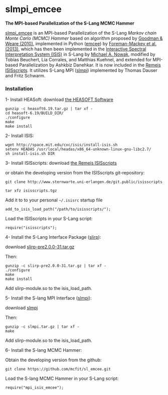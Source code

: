 # slmpi_emcee
**The MPI-based Parallelization of the S-Lang MCMC Hammer**

[slmpi_emcee](http://www.sternwarte.uni-erlangen.de/wiki/doku.php?id=isis:emcee) is an MPI-based Parallelization of the S-Lang *Markov chain Monte Carlo (MCMC) Hammer* based on algorithm proposed by [Goodman & Weare (2010)](http://dx.doi.org/10.2140/camcos.2010.5.65), implemented in Python ([emcee](https://github.com/dfm/emcee)) by [Foreman-Mackey et al. (2013)](http://adsabs.harvard.edu/abs/2013PASP..125..306F), which has then been implemented in the [Interactive Spectral Interpretation System (ISIS)](http://space.mit.edu/cxc/isis/) in S-Lang by [Michael A. Nowak](http://space.mit.edu/home/mnowak/isis_vs_xspec/), modified by Tobias Beuchert, Lia Corrales, and Matthias Kuehnel, and extended for MPI-based Parallelization by Ashkbiz Danehkar. It is now included in the [Remeis ISISscripts](http://www.sternwarte.uni-erlangen.de/isis/). It utilizes S-Lang MPI ([slmpi](http://www.sternwarte.uni-erlangen.de/wiki/doku.php?id=isis:mpi)) implemented by Thomas Dauser and Fritz Schwarm. 

### Installation

1- Install HEASoft: download [the HEASOFT Software](https://heasarc.nasa.gov/lheasoft/download.html)

    gunzip -c heasoft6.19.tar.gz | tar xf -
    cd heasoft-6.19/BUILD_DIR/
    ./configure
    make
    make install
    
2- Install ISIS:

    wget http://space.mit.edu/cxc/isis/install-isis.sh
    setenv HEADAS /usr/local/headas/x86_64-unknown-linux-gnu-libc2.7/
    sh install-isis.sh DIR

3- Install ISISscripts: download [the Remeis ISISscripts](http://www.sternwarte.uni-erlangen.de/isis/)

or obtain the developing version from the ISISscripts git-repository:

    git clone http://www.sternwarte.uni-erlangen.de/git.public/isisscripts 

    tar xfz isisscripts.tgz
    
Add it to to your personal `~/.isisrc` startup file

    add_to_isis_load_path("/path/to/isisscripts/");
    
Load the ISISscripts in your S-Lang script:

    require("isisscripts");

4- Install the S-Lang Interface Package ([slirp](http://space.mit.edu/cxc/slirp/)):

download [slirp-pre2.0.0-31.tar.gz](http://www.jedsoft.org/snapshots/)

Then: 

    gunzip -c slirp-pre2.0.0-31.tar.gz | tar xf -
    ./configure
    make
    make install

Add slirp-module.so to the isis_load_path.

5- Install the S-lang MPI Interface ([slmpi](http://www.sternwarte.uni-erlangen.de/wiki/doku.php?id=isis:mpi)):

download [slmpi](http://www.sternwarte.uni-erlangen.de/git.public/?p=slmpi.git)

Then: 

    gunzip -c slmpi.tar.gz | tar xf -
    make

Add slirp-module.so to the isis_load_path.

6- Install the S-lang MCMC Hammer:

Obtain the developing version from the github:

    git clone https://github.com/mcfit/sl_emcee.git
    
Load the S-lang MCMC Hammer in your S-Lang script:

    require("mpi_isis_emcee");
